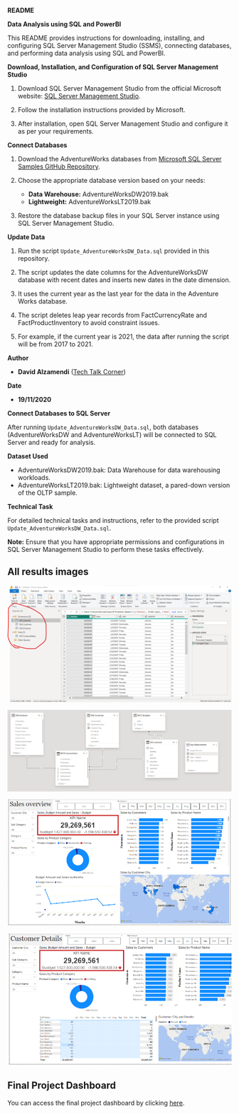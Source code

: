 **README**

**Data Analysis using SQL and PowerBI**

This README provides instructions for downloading, installing, and configuring SQL Server Management Studio (SSMS), connecting databases, and performing data analysis using SQL and PowerBI.

**Download, Installation, and Configuration of SQL Server Management Studio**

1. Download SQL Server Management Studio from the official Microsoft website: [SQL Server Management Studio](https://docs.microsoft.com/en-us/sql/ssms/download-sql-server-management-studio-ssms).

2. Follow the installation instructions provided by Microsoft.

3. After installation, open SQL Server Management Studio and configure it as per your requirements.

**Connect Databases**

1. Download the AdventureWorks databases from [Microsoft SQL Server Samples GitHub Repository](https://github.com/microsoft/sql-server-samples/releases/tag/adventureworks).

2. Choose the appropriate database version based on your needs:
   - **Data Warehouse:** AdventureWorksDW2019.bak
   - **Lightweight:** AdventureWorksLT2019.bak

3. Restore the database backup files in your SQL Server instance using SQL Server Management Studio.

**Update Data**

1. Run the script `Update_AdventureWorksDW_Data.sql` provided in this repository.

2. The script updates the date columns for the AdventureWorksDW database with recent dates and inserts new dates in the date dimension.

3. It uses the current year as the last year for the data in the Adventure Works database.

4. The script deletes leap year records from FactCurrencyRate and FactProductInventory to avoid constraint issues.

5. For example, if the current year is 2021, the data after running the script will be from 2017 to 2021.

**Author**

- **David Alzamendi** ([Tech Talk Corner](https://techtalkcorner.com))

**Date**

- **19/11/2020**

**Connect Databases to SQL Server**

After running `Update_AdventureWorksDW_Data.sql`, both databases (AdventureWorksDW and AdventureWorksLT) will be connected to SQL Server and ready for analysis.

**Dataset Used**

- AdventureWorksDW2019.bak: Data Warehouse for data warehousing workloads.
- AdventureWorksLT2019.bak: Lightweight dataset, a pared-down version of the OLTP sample.

**Technical Task**

For detailed technical tasks and instructions, refer to the provided script `Update_AdventureWorksDW_Data.sql`.

**Note:** Ensure that you have appropriate permissions and configurations in SQL Server Management Studio to perform these tasks effectively.

## All results images

![alt text](<01 Loading and Data Transformation PowerBI-2.png>)

![alt text](<02 Model Relationship-2.png>)

![alt text](<03. Sales Overview Dashboard-1.png>)

![alt text](<04. Customers Details Dashboard-1.png>)

## Final Project Dashboard

You can access the final project dashboard by clicking [here](https://app.powerbi.com/links/lNn0eqjFuj?ctid=e36ee38f-91b8-4dca-9b13-caa5360c9714&pbi_source=linkShare).

